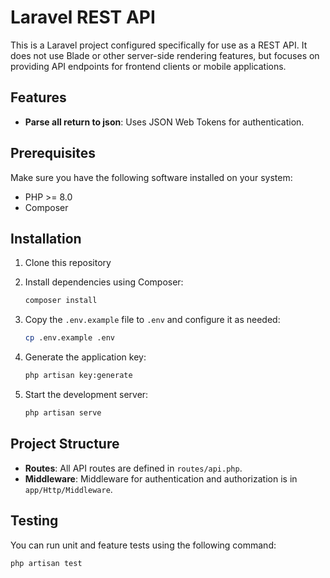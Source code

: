 # Laravel REST API

This is a Laravel project configured specifically for use as a REST API. It does not use Blade or other server-side rendering features, but focuses on providing API endpoints for frontend clients or mobile applications.

## Features

- **Parse all return to json**: Uses JSON Web Tokens for authentication.

## Prerequisites

Make sure you have the following software installed on your system:

- PHP >= 8.0
- Composer

## Installation

1. Clone this repository

2. Install dependencies using Composer:

    ```bash
    composer install
    ```

3. Copy the `.env.example` file to `.env` and configure it as needed:

    ```bash
    cp .env.example .env
    ```

4. Generate the application key:

    ```bash
    php artisan key:generate
    ```

5. Start the development server:

    ```bash
    php artisan serve
    ```

## Project Structure

- **Routes**: All API routes are defined in `routes/api.php`.
- **Middleware**: Middleware for authentication and authorization is in `app/Http/Middleware`.

## Testing

You can run unit and feature tests using the following command:

```bash
php artisan test
